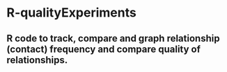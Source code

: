 # R-qualityExperiments
## R code to track, compare and graph relationship (contact) frequency and compare quality of relationships.


